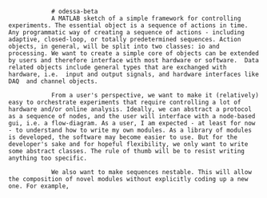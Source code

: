                 # odessa-beta
                A MATLAB sketch of a simple framework for controlling experiments. The essential object is a sequence of actions in time. Any programmatic way of creating a sequence of actions - including adaptive, closed-loop, or totally predetermined sequences. Action objects, in general, will be split into two classes: io and processing. We want to create a simple core of objects can be extended by users and therefore interface with most hardware or software.  Data related objects include general types that are exchanged with hardware, i.e.  input and output signals, and hardware interfaces like DAQ  and channel objects. 

                From a user's perspective, we want to make it (relatively) easy to orchestrate experiments that require controlling a lot of hardware and/or online analysis. Ideally, we can abstract a protocol as a sequence of nodes, and the user will interface with a node-based gui, i.e. a flow-diagram. As a user, I am expected - at least for now - to understand how to write my own modules. As a library of modules is developed, the software may become easier to use. But for the developer's sake and for hopeful flexibility, we only want to write some abstract classes. The rule of thumb will be to resist writing anything too specific.

                We also want to make sequences nestable. This will allow the composition of novel modules without explicitly coding up a new one. For example, 